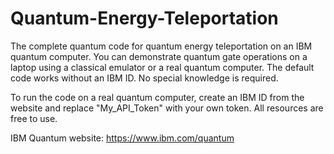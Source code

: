 # Quantum-Energy-Teleportation

The complete quantum code for quantum energy teleportation on an IBM quantum computer.
You can demonstrate quantum gate operations on a laptop using a classical emulator or a real quantum computer. 
The default code works without an IBM ID. No special knowledge is required.

To run the code on a real quantum computer, create an IBM ID from the website and replace "My_API_Token" with your own token.
All resources are free to use. 

IBM Quantum website: https://www.ibm.com/quantum
